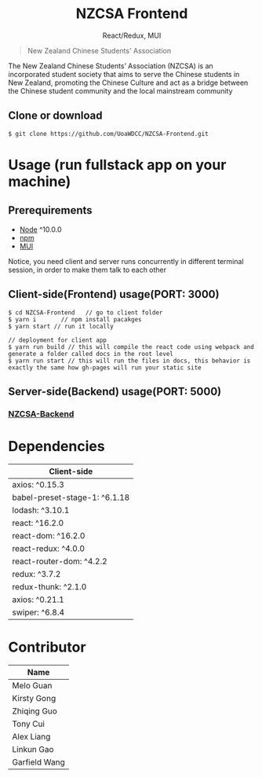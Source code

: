<h1 align="center">
NZCSA Frontend
</h1>
<p align="center">
React/Redux, MUI
</p>


> New Zealand Chinese Students' Association

The New Zealand Chinese Students’ Association (NZCSA) is an incorporated student society that aims to serve the Chinese students in New Zealand, promoting the Chinese Culture and act as a bridge between the Chinese student community and the local mainstream community

## Clone or download

```terminal
$ git clone https://github.com/UoaWDCC/NZCSA-Frontend.git
```


# Usage (run fullstack app on your machine)

## Prerequirements

- [Node](https://nodejs.org/en/download/) ^10.0.0
- [npm](https://nodejs.org/en/download/package-manager/)
- [MUI](https://mui.com/)

Notice, you need client and server runs concurrently in different terminal session, in order to make them talk to each other

## Client-side(Frontend) usage(PORT: 3000)

```terminal
$ cd NZCSA-Frontend   // go to client folder
$ yarn i       // npm install pacakges
$ yarn start // run it locally

// deployment for client app
$ yarn run build // this will compile the react code using webpack and generate a folder called docs in the root level
$ yarn run start // this will run the files in docs, this behavior is exactly the same how gh-pages will run your static site
```

## Server-side(Backend) usage(PORT: 5000)
### [NZCSA-Backend](https://github.com/UoaWDCC/NZCSA-Backend)


# Dependencies

| Client-side                   | 
| ----------------------------- |
| axios: ^0.15.3                | 
| babel-preset-stage-1: ^6.1.18 | 
| lodash: ^3.10.1               | 
| react: ^16.2.0                |
| react-dom: ^16.2.0            | 
| react-redux: ^4.0.0           | 
| react-router-dom: ^4.2.2      | 
| redux: ^3.7.2                 
| redux-thunk: ^2.1.0           
| axios: ^0.21.1    
| swiper: ^6.8.4    


# Contributor

| Name     |
| ---      |
| Melo Guan |
| Kirsty Gong     |
| Zhiqing Guo     |
| Tony Cui     |
| Alex Liang     |
| Linkun Gao     |
| Garfield Wang     |


